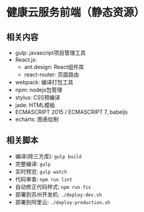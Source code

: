健康云服务前端（静态资源）
===========
## 相关内容
- gulp: javascript项目管理工具
- React.js:
    + ant.design: React组件库
    + react-router: 页面路由
- webpack: 编译打包工具
- npm: nodejs包管理
- stylus: CSS预编译
- jade: HTML模板
- ECMASCRIPT 2015 / ECMASCRIPT 7, babeljs
- echarts: 图表绘制

## 相关脚本
- 编译(除三方库): `gulp build`
- 完整编译: `gulp`
- 实时预览: `gulp watch`
- 代码审查: `npm run lint`
- 自动修正代码样式: `npm run fix`
- 部署到苏州开发机: `./deploy-dev.sh`
- 部署到阿里云: `./deploy-production.sh`
